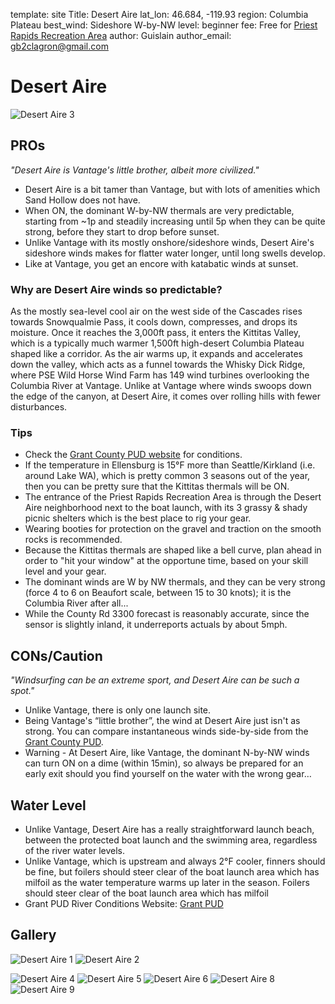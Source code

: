 template: site
Title: Desert Aire
lat_lon: 46.684, -119.93
region: Columbia Plateau
best_wind: Sideshore W-by-NW
level: beginner
fee: Free for [Priest Rapids Recreation Area](https://maps.google.com/?cid=16562151886467720909&entry=gps&g_st=ac)
author: Guislain
author_email: <gb2clagron@gmail.com>

# Desert Aire

![Desert Aire 3](/images/desertaire/PXL_20240701_013950535.jpg)

## PROs

*"Desert Aire is Vantage's little brother, albeit more civilized."*

*   Desert Aire is a bit tamer than Vantage, but with lots of amenities which Sand Hollow does not have.
*   When ON, the dominant W-by-NW thermals are very predictable, starting from ~1p and steadily increasing until 5p when they can be quite strong, before they start to drop before sunset.
*   Unlike Vantage with its mostly onshore/sideshore winds, Desert Aire's sideshore winds makes for flatter water longer, until long swells develop.
*   Like at Vantage, you get an encore with katabatic winds at sunset.

### Why are Desert Aire winds so predictable?

As the mostly sea-level cool air on the west side of the Cascades rises towards Snowqualmie Pass, it cools down, compresses, and drops its moisture. Once it reaches the 3,000ft pass, it enters the Kittitas Valley, which is a typically much warmer 1,500ft high-desert Columbia Plateau shaped like a corridor. As the air warms up, it expands and accelerates down the valley, which acts as a funnel towards the Whisky Dick Ridge, where PSE Wild Horse Wind Farm has 149 wind turbines overlooking the Columbia River at Vantage. Unlike at Vantage where winds swoops down the edge of the canyon, at Desert Aire, it comes over rolling hills with fewer disturbances.

### Tips

*   Check the [Grant County PUD website](https://www.grantpud.org/river) for conditions.
*   If the temperature in Ellensburg is 15°F more than Seattle/Kirkland (i.e. around Lake WA), which is pretty common 3 seasons out of the year, then you can be pretty sure that the Kittitas thermals will be ON.
*   The entrance of the Priest Rapids Recreation Area is through the Desert Aire neighborhood next to the boat launch, with its 3 grassy & shady picnic shelters which is the best place to rig your gear.
*   Wearing booties for protection on the gravel and traction on the smooth rocks is recommended.
*   Because the Kittitas thermals are shaped like a bell curve, plan ahead in order to "hit your window" at the opportune time, based on your skill level and your gear.
*   The dominant winds are W by NW thermals, and they can be very strong (force 4 to 6 on Beaufort scale, between 15 to 30 knots); it is the Columbia River after all...
*   While the County Rd 3300 forecast is reasonably accurate, since the sensor is slightly inland, it underreports actuals by about 5mph.

## CONs/Caution

*"Windsurfing can be an extreme sport, and Desert Aire can be such a spot."*

*   Unlike Vantage, there is only one launch site.
*   Being Vantage's “little brother”, the wind at Desert Aire just isn't as strong. You can compare instantaneous winds side-by-side from the [Grant County PUD](https://www.grantpud.org/river).
*   Warning - At Desert Aire, like Vantage, the dominant N-by-NW winds can turn ON on a dime (within 15min), so always be prepared for an early exit should you find yourself on the water with the wrong gear…

## Water Level

*   Unlike Vantage, Desert Aire has a really straightforward launch beach, between the protected boat launch and the swimming area, regardless of the river water levels.
*   Unlike Vantage, which is upstream and always 2°F cooler, finners should be fine, but foilers should steer clear of the boat launch area which has milfoil as the water temperature warms up later in the season.
Foilers should steer clear of the boat launch area which has milfoil
*   Grant PUD River Conditions Website: [Grant PUD](https://www.grantpud.org/river)

## Gallery

![Desert Aire 1](/images/desertaire/PXL_20240701_000517172.jpg)
![Desert Aire 2](/images/desertaire/PXL_20240701_013805734.jpg)

![Desert Aire 4](/images/desertaire/PXL_20240701_014104714.jpg)
![Desert Aire 5](/images/desertaire/PXL_20240702_000348102.jpg)
![Desert Aire 6](/images/desertaire/PXL_20240702_000802035.jpg)
![Desert Aire 8](/images/desertaire/PXL_20240827_203506721.jpg)
![Desert Aire 9](/images/desertaire/PXL_20240827_232723376.jpg)
